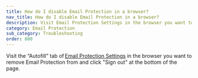 ```yaml
---
title: How do I disable Email Protection in a browser?
nav_title: How do I disable Email Protection in a browser?
description: Visit Email Protection Settings in the browser you want to remove Email Protection from, and sign out from the “Autofill” tab.
category: Email Protection
sub_category: Troubleshooting
order: 800
---
```


Visit the “Autofill” tab of [Email Protection Settings](https://duckduckgo.com/email/settings/autofill) in the browser you want to remove Email Protection from and click "Sign out" at the bottom of the page.

